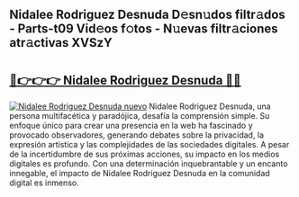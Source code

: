 ## Nidalee Rodriguez Desnuda D𝚎sn𝚞dos filtr𝚊dos - Parts-t09 Vid𝚎os f𝚘tos - N𝚞evas filtr𝚊ciones atr𝚊ctivas XVSzY

# <h2><a href="http://mb04d0.tromn.icu/?c=Nidalee+Rodriguez+Desnuda">🔗👉👉👉 Nidalee Rodriguez Desnuda 🔗🔗</a></h2>

[![Nidalee Rodriguez Desnuda nuevo](https://i.imgur.com/pEAQMta.gif)](http://mb04d0.tromn.icu/?c=Nidalee+Rodriguez+Desnuda)
Nidalee Rodriguez Desnuda, una persona multifacética y paradójica, desafía la comprensión simple. Su enfoque único para crear una presencia en la web ha fascinado y provocado observadores, generando debates sobre la privacidad, la expresión artística y las complejidades de las sociedades digitales. A pesar de la incertidumbre de sus próximas acciones, su impacto en los medios digitales es profundo. Con una determinación inquebrantable y un encanto innegable, el impacto de Nidalee Rodriguez Desnuda en la comunidad digital es inmenso.
